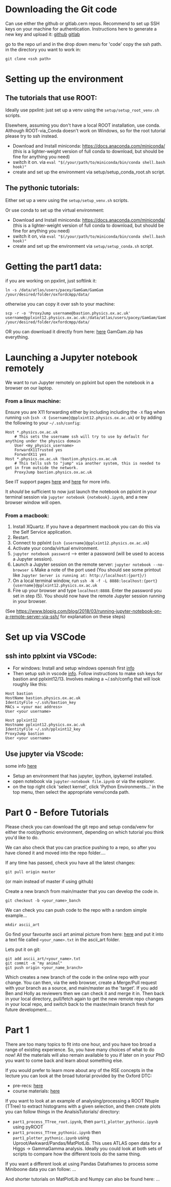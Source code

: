 # Downloading the Git code

Can use either the github or gitlab.cern repos.
Recommend to set up SSH keys on your machine for authentication. Instructions here to generate a new key and upload it: [github](https://docs.github.com/en/authentication/connecting-to-github-with-ssh) [gitlab](https://docs.gitlab.com/user/ssh/)

go to the repo url and in the drop down menu for 'code' copy the ssh path.
in the directory you want to work in:

```
git clone <ssh path>
```

# Setting up the environment

## The tutorials that use ROOT: 

Ideally use ppxlint: just set up a venv using the ```setup/setup_root_venv.sh``` scripts. 

Elsewhere, assuming you don't have a local ROOT installation, use conda. Although ROOT-via_Conda doesn't work on Windows, so for the root tutorial please try to ssh instead.
- Download and Install miniconda: https://docs.anaconda.com/miniconda/ (this is a lighter-weight version of full conda to download, but should be fine for anything you need)
- switch it on. via ```eval "$(/your/path/to/miniconda/bin/conda shell.bash hook)"```
- create and set up the environment via setup/setup_conda_root.sh script.

## The pythonic tutorials:

Either set up a venv using the ```setup/setup_venv.sh``` scripts. 

Or use conda to set up the virtual environment:
- Download and Install miniconda: https://docs.anaconda.com/miniconda/ (this is a lighter-weight version of full conda to download, but should be fine for anything you need)
- switch it on, via ```eval "$(/your/path/to/miniconda/bin/conda shell.bash hook)"```
- create and set up the environment via ```setup/setup_conda.sh``` script.

# Getting the part1 data:

if you are working on ppxlint, just softlink it:
```
ln -s /data/atlas/users/pacey/GamGam/GamGam /your/desired/folder/oxfordcmpp/data/ 
```
otherwise you can copy it over ssh to your machine:
```
scp -r -o 'ProxyJump username@bastion.physics.ox.ac.uk' username@pplxint12.physics.ox.ac.uk:/data/atlas/users/pacey/GamGam/GamGam /your/desired/folder/oxfordcmpp/data/
```

OR you can download it directly from here: [here](https://atlas-opendata.web.cern.ch/Legacy13TeV/) GamGam.zip has everything.

# Launching a Jupyter notebook remotely 
We want to run Jupyter remotely on pplxint but open the notebook in a browser on our laptop.

### From a linux machine:
Ensure you are X11 forwarding either by including including the `-X` flag when running `ssh` (`ssh -X {username}@pplxint12.physics.ox.ac.uk`) or by adding the following to your `~/.ssh/config`:
```
Host *.physics.ox.ac.uk
    # This sets the username ssh will try to use by default for anything under the physics domain
    User <my_physics_username>
    ForwardX11Trusted yes
    ForwardX11 yes
Host *.physics.ox.ac.uk !bastion.physics.ox.ac.uk
    # This tells ssh to "jump" via another system, this is needed to get in from outside the network.
    ProxyJump bastion.physics.ox.ac.uk
```
See IT support pages [here](https://itsupport.physics.ox.ac.uk/front/helpdesk.faq.php?id=1015) and [here](https://itsupport.physics.ox.ac.uk/front/helpdesk.faq.php?id=1097) for more info.

It *should* be sufficient to now just launch the notebook on pplxint in your terminal session via `jupyter notebook {notebook}.ipynb`, and a new browser window will open.

### From a macbook:

1) Install XQuartz. If you have a department macbook you can do this via the Self Service application.
2) Restart.
3) Connect to pplxint (`ssh {username}@pplxint12.physics.ox.ac.uk`)
4) Activate your conda/virtual environment.
5) `jupyter notebook password` --> enter a password (will be used to access a Jupyter session).
6) Launch a Jupyter session on the remote server: `jupyter notebook --no-browser &`
Make a note of the port used (You should see some printout like `Jupyter Server is running at: http://localhost:{port}/)`
7) On a local terminal window, run `ssh -N -f -L 8888:localhost:{port} {username}@pplxint12.physics.ox.ac.uk`
8) Fire up your browser and type `localhost:8888`. Enter the password you set in step (5). You should now have the remote Jupyter session running in your browser.

(See https://www.blopig.com/blog/2018/03/running-jupyter-notebook-on-a-remote-server-via-ssh/ for explanation on these steps)

# Set up via VSCode

## ssh into pplxint via VSCode:
- For windows: Install and setup windows openssh first [info](https://code.visualstudio.com/docs/remote/troubleshooting#_installing-a-supported-ssh-client)
- Then setup ssh in vscode [info](https://code.visualstudio.com/docs/remote/ssh). Follow instructions to make ssh keys for bastion and pplxint12/13.
  Involves making a ~/.ssh/config that will look roughly like this:
```
Host bastion
HostName bastion.physics.ox.ac.uk
IdentityFile ~/.ssh/bastion_key
MACs = <your mac address>
User <your username>

Host pplxint12
Hostname pplxint12.physics.ox.ac.uk
IdentityFile ~/.ssh/pplxint12_key
ProxyJump bastion
User <your username>
```

## Use jupyter via VScode:

some info [here](https://code.visualstudio.com/docs/datascience/jupyter-notebooks)
- Setup an environment that has jupyter, ipython, ipykernel installed.
- open notebook via ```jupyter-notebook file.ipynb``` or via the explorer.
- on the top right click 'select kernel', click 'Python Environments...' in the top menu, then select the appropriate venv/conda path.


# Part 0 - Before Tutorials

Please check you can download the git repo and setup conda/venv for either the root/pythonic environment, depending on which tutorial you think you'd like to do.

We can also check that you can practice pushing to a repo, so after you have cloned it and moved into the repo folder....

If any time has passed, check you have all the latest changes:
```
git pull origin master
```
(or main instead of master if using github)

Create a new branch from main/master that you can develop the code in.
```
git checkout -b <your_name>_banch
```

We can check you can push code to the repo with a random simple example...
```
mkdir ascii_art
```
Go find your favourite ascii art animal picture from here: [here](https://www.asciiart.eu/animals)
and put it into a text file called ```<your_name>.txt``` in the ascii_art folder.

Lets put it on git:
```
git add ascii_art/<your_name>.txt
git commit -m "my animal"
git push origin <your_name_branch>
```

Which creates a new branch of the code in the online repo with your change. You can then, via the web browser, create a Merge/Pull request with your branch as a source, and main/master as the 'target'. If you add Ben and Holly as reviewers then we can check it and merge it in.
Then back in your local directory, pull/fetch again to get the new remote repo changes in your local repo, and switch back to the master/main branch fresh for future development....

# Part 1

There are too many topics to fit into one hour, and you have too broad a range of existing experience. So, you have many choices of what to do now! All the materials will also remain available to you if later on in your PhD you want to come back and learn about something else.

If you would prefer to learn more about any of the RSE concepts in the lecture you can look at the broad tutorial provided by the Oxford DTC:
- pre-recs: [here](https://train.rse.ox.ac.uk/event/37#What-you-will-need)
- course materials: [here](https://train.rse.ox.ac.uk/material)

If you want to look at an example of analysing/processing a ROOT Ntuple (TTree) to extract histograms with a given selection, and then create plots you can follow things in the AnalsisTutorials/ directory:
- ```part1_process_TTree_root.ipynb```, then ```part1_plotter_pythonic.ipynb``` using pyROOT
- ```part1_process_TTree_pythonic.ipynb``` then ```part1_plotter_pythonic.ipynb``` using Uproot/Awkward/Pandas/MatPlotLib.
This uses ATLAS open data for a Higgs -> GammaGamma analysis. Ideally you could look at both sets of scripts to compare how the different tools do the same thing.

If you want a  different look at using Pandas Dataframes to process some Miniboone data you can follow:
...

And shorter tutorials on MatPlotLib and Numpy can also be found here:
...
